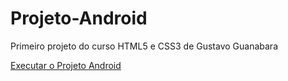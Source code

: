 # Projeto-Android
Primeiro projeto do curso HTML5 e CSS3 de Gustavo Guanabara

<a href="https://balenav.github.io/Projeto-Android/android.html"
ref="_blank">Executar o Projeto Android</a>